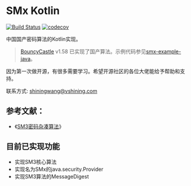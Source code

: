# SMx Kotlin
[![Build Status](https://travis-ci.org/springca/smx-kt.svg?branch=master)](https://travis-ci.org/springca/smx-kt)
[![codecov](https://codecov.io/gh/springca/smx-kt/branch/master/graph/badge.svg)](https://codecov.io/gh/springca/smx-kt)

中国国产密码算法的Kotlin实现。

> [BouncyCastle] v1.58 已实现了国产算法。示例代码参见[smx-example-java](/smx-example-java/)。

因为第一次做开源，有很多需要学习。希望开源社区的各位大佬能给予帮助和支持。

联系方式: shiningwang@vshining.com

## 参考文献：

- 《[SM3密码杂凑算法]》


## 目前已实现功能

- 实现SM3核心算法
- 实现名为SMx的java.security.Provider
- 实现SM3算法的MessageDigest


[标准规范]: http://www.oscca.gov.cn/sca/xxgk/bzgf.shtml
[SM3密码杂凑算法]: http://www.sca.gov.cn/sca/xwdt/2010-12/17/1002389/files/302a3ada057c4a73830536d03e683110.pdf
[SM2椭圆曲线公钥密码算法]: http://www.oscca.gov.cn/sca/xxgk/2010-12/17/1002386/files/b791a9f908bb4803875ab6aeeb7b4e03.pdf
[SM2椭圆曲线公钥密码算法推荐曲线参数]: http://www.oscca.gov.cn/sca/xxgk/2010-12/17/1002386/files/b965ce832cc34bc191cb1cde446b860d.pdf

[GmSSL]: https://github.com/guanzhi/GmSSL
[BouncyCastle]: https://github.com/bcgit/bc-java

[《证书认证系统密码及其相关安全技术规范》公告]: http://www.sca.gov.cn/sca/xwdt/2005-06/23/content_bac5968bcbd04d88a2682f8f1e44b5d5.shtml
[证书认证系统密码及其相关安全技术规范]: http://www.sca.gov.cn/sca/xwdt/2005-06/23/bac5968bcbd04d88a2682f8f1e44b5d5/files/bd34a890bdeb4c049ee74a3cfa7d9541.pdf

[国家商用密码算法简介]: https://wenku.baidu.com/view/d2435b1fe518964bcf847cf6.html
[中国商用密码SM4与分组密码应用技术]: https://wenku.baidu.com/view/665bc45c941ea76e59fa0443.html
[国密算法SM1_SM3_SM4的标准数据]: https://wenku.baidu.com/view/a1dd7767650e52ea54189812.html
[SMS4密码算法]: https://wenku.baidu.com/view/db4f7377ac02de80d4d8d15abe23482fb4da027c.html
[加密算法的新发展 基于Pairing的密码技术(SM9算法)研究与应用]: https://wenku.baidu.com/view/da6161023968011ca3009185.html
